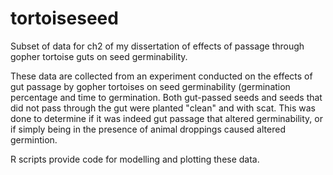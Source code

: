 # tortoiseseed

Subset of data for ch2 of my dissertation of effects of passage through gopher tortoise guts on seed germinability.

These data are collected from an experiment conducted on the effects of gut passage by gopher tortoises on seed germinability (germination percentage and time to germination. Both gut-passed seeds and seeds that did not pass through the gut were planted "clean" and with scat. This was done to determine if it was indeed gut passage that altered germinability, or if simply being in the presence of animal droppings caused altered germintion.

R scripts provide code for modelling and plotting these data.
